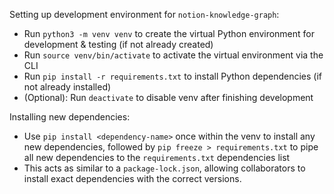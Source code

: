 Setting up development environment for `notion-knowledge-graph`:
- Run `python3 -m venv venv` to create the virtual Python environment for development & testing (if not already created)
- Run `source venv/bin/activate` to activate the virtual environment via the CLI
- Run `pip install -r requirements.txt` to install Python dependencies (if not already installed)
- (Optional): Run `deactivate` to disable venv after finishing development 

Installing new dependencies: 
- Use `pip install <dependency-name>` once within the venv to install any new dependencies, followed by `pip freeze > requirements.txt` to pipe all new dependencies to the `requirements.txt` dependencies list 
- This acts as similar to a `package-lock.json`, allowing collaborators to install exact dependencies with the correct versions.